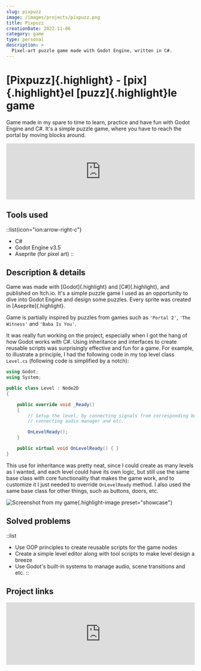 ```yaml
---
slug: pixpuzz
image: /images/projects/pixpuzz.png
title: Pixpuzz
creationDate: 2022-11-06
category: game
type: personal
description: >
  Pixel-art puzzle game made with Godot Engine, written in C#.
---
```


# [Pixpuzz]{.highlight} - [pix]{.highlight}el [puzz]{.highlight}le game

Game made in my spare to time to learn, practice and have fun with Godot Engine and C#. It's a simple puzzle game, where you have to reach the portal by moving blocks around.

<iframe class="h-[320px] sm:h-[380px] lg:h-[540px]" src="https://itch.io/embed-upload/6789138?color=315e83" allowfullscreen width="100%" frameborder="0"><a href="https://lexpeartha.itch.io/pixpuzz">Play Pixpuzz on itch.io</a></iframe>

## Tools used

::list{icon="ion:arrow-right-c"}
- C#
- Godot Engine v3.5
- Aseprite (for pixel art)
::

## Description & details

Game was made with [Godot]{.highlight} and [C#]{.highlight}, and published on Itch.io. It's a simple puzzle game I used as an opportunity to dive into Godot Engine and design some puzzles. Every sprite was created in [Aseprite]{.highlight}.

Game is partially inspired by puzzles from games such as `'Portal 2'`, `'The Witness'` and `'Baba Is You'`.

It was really fun working on the project, especially when I got the hang of how Godot works with C#. Using inheritance and interfaces to create reusable scripts was surprisingly effective and fun for a game. For example, to illustrate a principle, I had the following code in my top level class `Level.cs` (following code is simplified by a notch):

```csharp
using Godot;
using System;

public class Level : Node2D
{

    public override void _Ready()
    {
        // Setup the level, by connecting signals from corresponding buttons and doors,
        // connecting audio manager and etc.

        OnLevelReady();
    }

    public virtual void OnLevelReady() { }
}
```

This use for inheritance was pretty neat, since I could create as many levels as I wanted, and each level could have its own logic, but still use the same base class with core functionality that makes the game work, and to customize it I just needed to override `OnLevelReady` method. I also used the same base class for other things, such as buttons, doors, etc.

![Screenshot from my game](/images/projects/pixpuzz.png){.highlight-image preset="showcase"}

## Solved problems

::list
- Use OOP principles to create reusable scripts for the game nodes
- Create a simple level editor along with tool scripts to make level design a breeze
- Use Godot's built-in systems to manage audio, scene transitions and etc.
::

## Project links

<iframe src="https://itch.io/embed/1526603?bg_color=3b7599&amp;fg_color=1c3859&amp;link_color=cf8033&amp;border_color=1c3859" width="100%" height="167" frameborder="0"><a href="https://lexpeartha.itch.io/pixpuzz">Pixpuzz by Lexpeartha</a></iframe>
